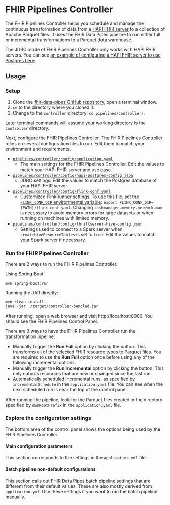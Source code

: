 # FHIR Pipelines Controller

The FHIR Pipelines Controller helps you schedule and manage the continuous
transformation of data from a [HAPI FHIR server](https://hapifhir.io/) to a
collection of Apache Parquet files. It uses the FHIR Data Pipes pipeline to run
either full or incremental transformations to a Parquet data warehouse.

The JDBC mode of FHIR Pipelines Controller only works with HAPI FHIR servers.
You can see
[an example of configuring a HAPI FHIR server to use Postgres here](https://github.com/hapifhir/hapi-fhir-jpaserver-starter#postgresql-configuration).

## Usage

### Setup

1.  Clone the
    [fhir-data-pipes GitHub repository](https://github.com/google/fhir-data-pipes),
    open a terminal window.
2.  `cd` to the directory where you cloned it.
3.  Change to the `controller` directory: `cd pipelines/controller/`.

Later terminal commands will assume your working directory is the `controller`
directory.

Next, configure the FHIR Pipelines Controller. The FHIR Pipelines Controller
relies on several configuration files to run. Edit them to match your
environment and requirements.

- [`pipelines/controller/config/application.yaml`](config/application.yaml)
  - The main settings for the FHIR Pipelines Controller. Edit the values to
    match your HAPI FHIR server and use case.
- [`pipelines/controller/config/hapi-postgres-config.json`](config/hapi-postgres-config.json)
  - JDBC settings. Edit the values to match the Postgres database of your HAPI
    FHIR server.
- [`pipelines/controller/config/flink-conf.yaml`](config/flink-conf.yaml)
  - Customized FlinkRunner settings. To use this file, set the
    [`FLINK_CONF_DIR` environmental variable](https://nightlies.apache.org/flink/flink-docs-master/docs/deployment/config/):
    `export FLINK_CONF_DIR=[PATH]/flink-conf.yaml`. Changing
    `taskmanager.memory.network.max` is necessary to avoid memory errors for
    large datasets or when running on machines with limited memory.
- [`pipelines/controller/config/thriftserver-hive-config.json`](config/thriftserver-hive-config.json)
  - Settings used to connect to a Spark server when `createHiveResourceTables`
    is set to `true`. Edit the values to match your Spark server if necessary.

### Run the FHIR Pipelines Controller

There are 2 ways to run the FHIR Pipelines Controller.

Using Spring Boot:

```
mvn spring-boot:run
```

Running the JAR directly:

```
mvn clean install
java -jar ./target/controller-bundled.jar
```

After running, open a web browser and visit http://localhost:8080. You should
see the FHIR Pipelines Control Panel.

There are 3 ways to have the FHIR Pipelines Controller run the transformation
pipeline:

- Manually trigger the **Run Full** option by clicking the button. This
  transforms all of the selected FHIR resource types to Parquet files. You are
  required to use the **Run Full** option once before using any of the following
  incremental options.
- Manually trigger the **Run Incremental** option by clicking the button. This
  only outputs resources that are new or changed since the last run.
- Automatically scheduled incremental runs, as specified by
  `incrementalSchedule` in the `application.yaml` file. You can see when the
  next scheduled run is near the top of the control panel.

After running the pipeline, look for the Parquet files created in the directory
specified by `dwhRootPrefix` in the `application.yaml` file.

### Explore the configuration settings

The bottom area of the control panel shows the options being used by the FHIR
Pipelines Controller.

#### Main configuration parameters

This section corresponds to the settings in the `application.yml` file.

#### Batch pipeline non-default configurations

This section calls out FHIR Data Pipes batch pipeline settings that are
different from their default values. These are also mostly derived from
`application.yml`. Use these settings if you want to run the batch pipeline
manually.